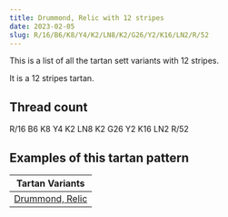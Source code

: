 ```yaml
---
title: Drummond, Relic with 12 stripes
date: 2023-02-05
slug: R/16/B6/K8/Y4/K2/LN8/K2/G26/Y2/K16/LN2/R/52
---
```

This is a list of all the tartan sett variants with 12 stripes.

It is a 12 stripes tartan.


## Thread count
R/16 B6 K8 Y4 K2 LN8 K2 G26 Y2 K16 LN2 R/52

## Examples of this tartan pattern

| Tartan Variants |
|---------------|
| [Drummond, Relic](/variants/r/16/b6/k8/y4/k2/ln8/k2/g26/y2/k16/ln2/r/52-b5480b0-g008000-k000000-lne0e0e0-rc00000-yf0c000)||
